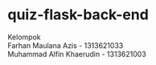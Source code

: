 # quiz-flask-back-end

Kelompok <br>
Farhan Maulana Azis - 1313621033 <br>
Muhammad Alfin Khaerudin - 1313621003 <br>
